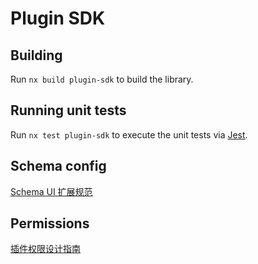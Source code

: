 # Plugin SDK

## Building

Run `nx build plugin-sdk` to build the library.

## Running unit tests

Run `nx test plugin-sdk` to execute the unit tests via [Jest](https://jestjs.io).

## Schema config

[Schema UI 扩展规范](./SCHEMA_SPECIFICATION.md)

## Permissions

[插件权限设计指南](./PERMISSIONS.md)
